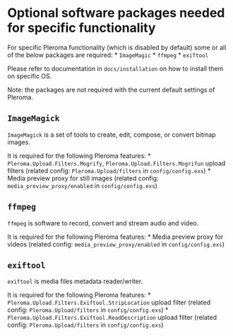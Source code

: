 # Optional software packages needed for specific functionality

For specific Pleroma functionality (which is disabled by default) some or all of the below packages are required:
    * `ImageMagic`
    * `ffmpeg`
    * `exiftool`
  
Please refer to documentation in `docs/installation` on how to install them on specific OS.
  
Note: the packages are not required with the current default settings of Pleroma.

## `ImageMagick`

`ImageMagick` is a set of tools to create, edit, compose, or convert bitmap images.

It is required for the following Pleroma features:
    * `Pleroma.Upload.Filters.Mogrify`, `Pleroma.Upload.Filters.Mogrifun` upload filters (related config: `Pleroma.Upload/filters` in `config/config.exs`)
    * Media preview proxy for still images (related config: `media_preview_proxy/enabled` in `config/config.exs`)
  
## `ffmpeg`

`ffmpeg` is software to record, convert and stream audio and video.

It is required for the following Pleroma features:
    * Media preview proxy for videos (related config: `media_preview_proxy/enabled` in `config/config.exs`)

## `exiftool`

`exiftool` is media files metadata reader/writer.

It is required for the following Pleroma features:
    * `Pleroma.Upload.Filters.Exiftool.StripLocation` upload filter (related config: `Pleroma.Upload/filters` in `config/config.exs`)
    * `Pleroma.Upload.Filters.Exiftool.ReadDescription` upload filter (related config: `Pleroma.Upload/filters` in `config/config.exs`)
